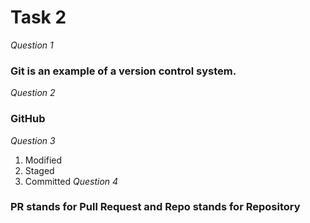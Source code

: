 # Task 2
*Question 1*
### Git is an example of a version control system.
*Question 2*
### GitHub
*Question 3*
1. Modified
2. Staged
3. Committed
*Question 4*
### PR stands for Pull Request and Repo stands for Repository 
